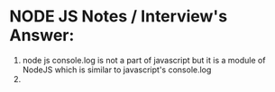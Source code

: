 # NODE JS Notes / Interview's Answer:
1. node js console.log is not a part of javascript but it is a module of NodeJS which  is similar to javascript's console.log
2. 